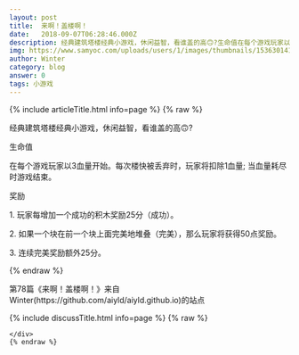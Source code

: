```yaml
---
layout: post
title:  来啊！盖楼啊！
date:   2018-09-07T06:28:46.000Z
description: 经典建筑塔楼经典小游戏，休闲益智，看谁盖的高🙃?生命值在每个游戏玩家以3血量开始。每次楼快被丢弃时，玩家将扣除1血量; 当血量耗尽时游戏结束。奖励1. 玩家每...
img: https://www.samyoc.com/uploads/users/1/images/thumbnails/1536301418149.png
author: Winter
category: blog
answer: 0
tags: 小游戏
---
```

<div class="article-root">
  <div class="article">
    {% include articleTitle.html info=page %}
    {% raw %}
    <div class="article-content"><p>经典建筑塔楼经典小游戏，休闲益智，看谁盖的高🙃?</p>

<p>生命值</p>

<p>在每个游戏玩家以3血量开始。每次楼快被丢弃时，玩家将扣除1血量; 当血量耗尽时游戏结束。</p>

<p>奖励</p>

<p>1. 玩家每增加一个成功的积木奖励25分（成功）。</p>

<p>2. 如果一个块在前一个块上面完美地堆叠（完美），那么玩家将获得50点奖励。</p>

<p>3. 连续完美奖励额外25分。</p>
</div>
    {% endraw %}
  </div>
  <p class="winter_mark">第78篇《来啊！盖楼啊！》来自Winter(https://github.com/aiyld/aiyld.github.io)的站点</p>
  <div class="discuss-wrapper">
    {% include discussTitle.html info=page %}
    {% raw %}
    <div class="discuss-list">
    
    </div>
    {% endraw %}
  </div>
<div>
